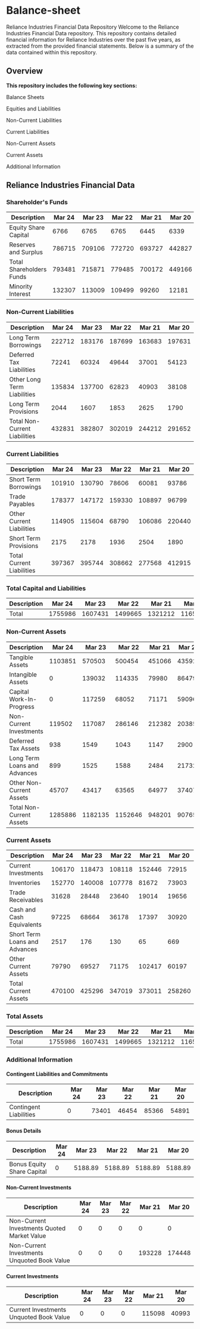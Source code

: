 # Balance-sheet

Reliance Industries Financial Data Repository
Welcome to the Reliance Industries Financial Data repository. This repository contains detailed financial information for Reliance Industries over the past five years, as extracted from the provided financial statements. Below is a summary of the data contained within this repository.

## Overview

**This repository includes the following key sections:**

Balance Sheets

Equities and Liabilities

Non-Current Liabilities

Current Liabilities

Non-Current Assets

Current Assets

Additional Information

## Reliance Industries Financial Data

### Shareholder's Funds
| Description                | Mar 24 | Mar 23 | Mar 22 | Mar 21 | Mar 20 |
|----------------------------|--------|--------|--------|--------|--------|
| Equity Share Capital       | 6766   | 6765   | 6765   | 6445   | 6339   |
| Reserves and Surplus       | 786715 | 709106 | 772720 | 693727 | 442827 |
| Total Shareholders Funds   | 793481 | 715871 | 779485 | 700172 | 449166 |
| Minority Interest          | 132307 | 113009 | 109499 | 99260  | 12181  |

### Non-Current Liabilities
| Description                  | Mar 24  | Mar 23  | Mar 22  | Mar 21  | Mar 20  |
|------------------------------|---------|---------|---------|---------|---------|
| Long Term Borrowings         | 222712  | 183176  | 187699  | 163683  | 197631  |
| Deferred Tax Liabilities     | 72241   | 60324   | 49644   | 37001   | 54123   |
| Other Long Term Liabilities  | 135834  | 137700  | 62823   | 40903   | 38108   |
| Long Term Provisions         | 2044    | 1607    | 1853    | 2625    | 1790    |
| Total Non-Current Liabilities| 432831  | 382807  | 302019  | 244212  | 291652  |

### Current Liabilities
| Description                | Mar 24  | Mar 23  | Mar 22  | Mar 21  | Mar 20  |
|----------------------------|---------|---------|---------|---------|---------|
| Short Term Borrowings      | 101910  | 130790  | 78606   | 60081   | 93786   |
| Trade Payables             | 178377  | 147172  | 159330  | 108897  | 96799   |
| Other Current Liabilities  | 114905  | 115604  | 68790   | 106086  | 220440  |
| Short Term Provisions      | 2175    | 2178    | 1936    | 2504    | 1890    |
| Total Current Liabilities  | 397367  | 395744  | 308662  | 277568  | 412915  |

### Total Capital and Liabilities
| Description | Mar 24   | Mar 23   | Mar 22   | Mar 21   | Mar 20   |
|-------------|----------|----------|----------|----------|----------|
| Total       | 1755986  | 1607431  | 1499665  | 1321212  | 1165915  |

### Non-Current Assets
| Description                 | Mar 24   | Mar 23   | Mar 22   | Mar 21   | Mar 20   |
|-----------------------------|----------|----------|----------|----------|----------|
| Tangible Assets             | 1103851  | 570503   | 500454   | 451066   | 435920   |
| Intangible Assets           | 0        | 139032   | 114335   | 79980    | 86479    |
| Capital Work-In-Progress    | 0        | 117259   | 68052    | 71171    | 59096    |
| Non-Current Investments     | 119502   | 117087   | 286146   | 212382   | 203852   |
| Deferred Tax Assets         | 938      | 1549     | 1043     | 1147     | 2900     |
| Long Term Loans and Advances| 899      | 1525     | 1588     | 2484     | 21732    |
| Other Non-Current Assets    | 45707    | 43417    | 63565    | 64977    | 37407    |
| Total Non-Current Assets    | 1285886  | 1182135  | 1152646  | 948201   | 907655   |

### Current Assets
| Description                 | Mar 24   | Mar 23   | Mar 22   | Mar 21   | Mar 20   |
|-----------------------------|----------|----------|----------|----------|----------|
| Current Investments         | 106170   | 118473   | 108118   | 152446   | 72915    |
| Inventories                 | 152770   | 140008   | 107778   | 81672    | 73903    |
| Trade Receivables           | 31628    | 28448    | 23640    | 19014    | 19656    |
| Cash and Cash Equivalents   | 97225    | 68664    | 36178    | 17397    | 30920    |
| Short Term Loans and Advances| 2517    | 176      | 130      | 65       | 669      |
| Other Current Assets        | 79790    | 69527    | 71175    | 102417   | 60197    |
| Total Current Assets        | 470100   | 425296   | 347019   | 373011   | 258260   |

### Total Assets
| Description | Mar 24   | Mar 23   | Mar 22   | Mar 21   | Mar 20   |
|-------------|----------|----------|----------|----------|----------|
| Total       | 1755986  | 1607431  | 1499665  | 1321212  | 1165915  |

### Additional Information

#### Contingent Liabilities and Commitments
| Description                | Mar 24 | Mar 23 | Mar 22 | Mar 21 | Mar 20 |
|----------------------------|--------|--------|--------|--------|--------|
| Contingent Liabilities     | 0      | 73401  | 46454  | 85366  | 54891  |

#### Bonus Details
| Description                | Mar 24 | Mar 23 | Mar 22 | Mar 21 | Mar 20 |
|----------------------------|--------|--------|--------|--------|--------|
| Bonus Equity Share Capital | 0      | 5188.89| 5188.89| 5188.89| 5188.89|

#### Non-Current Investments
| Description                   | Mar 24 | Mar 23 | Mar 22 | Mar 21 | Mar 20 |
|-------------------------------|--------|--------|--------|--------|--------|
| Non-Current Investments Quoted Market Value | 0 | 0 | 0 | 0 | 0 |
| Non-Current Investments Unquoted Book Value | 0 | 0 | 0 | 193228 | 174448 |

#### Current Investments
| Description                   | Mar 24 | Mar 23 | Mar 22 | Mar 21 | Mar 20 |
|-------------------------------|--------|--------|--------|--------|--------|
| Current Investments Unquoted Book Value | 0 | 0 | 0 | 115098 | 40993 |

